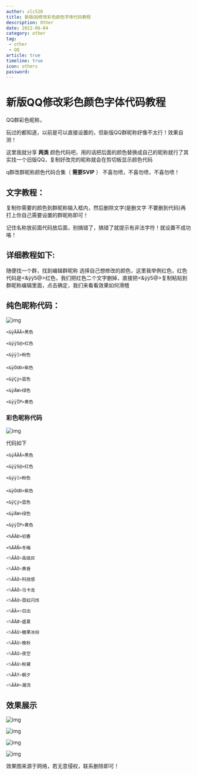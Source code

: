 ```yaml
---
author: xlc520
title: 新版QQ修改彩色颜色字体代码教程
description: Other
date: 2022-06-04
category: other
tag: 
 - other
 - QQ
article: true
timeline: true
icon: others
password: 
---
```


# 新版QQ修改彩色颜色字体代码教程

QQ群彩色昵称， 

 玩过的都知道，以前是可以直接设置的，但新版QQ群昵称好像不太行！效果自测！

这里我就分享 **两类** 颜色代码吧，用的话把后面的颜色替换成自己的昵称就行了其实找一个旧版QQ，复制好改完的昵称就会在剪切板显示颜色代码

q群改群昵称颜色代码合集（ **需要SVIP** ） 不喜勿喷，不喜勿喷，不喜勿喷！

## 文字教程：

复制你需要的颜色到群昵称输入框内，然后删除文字(是删文字 不要删到代码)再打上你自己需要设置的群昵称即可！

记住名称放前面代码放后面，别搞错了，搞错了就提示有非法字符！就设置不成功咯！

## 详细教程如下:

随便找一个群，找到编辑群昵称 选择自己想修改的颜色，这里我举例红色，红色代码是<&ÿÿ5@>红色，我们把红色二个文字删掉，直接把<&ÿÿ5@>复制粘贴到群昵称编辑里面，点击确定，我们来看看效果如何滑稽

## 纯色昵称代码：

![img](http://122.9.159.116:5244/d/ecloud180/images/blogImage/1620-16536501289982.jpeg)

```
<&ÿĀĀĀ>黑色

<&ÿÿ5@>红色

<&ÿÿ]>粉色

<&ÿÒUÐ>紫色

<&ÿÇý>蓝色

<&ÿÄW>绿色
  
<&ÿÿÏP>黄色
```

### 彩色昵称代码

![img](http://122.9.159.116:5244/d/ecloud180/images/blogImage/1620-16536501289981.jpeg)

代码如下

```
<&ÿĀĀĀ>黑色
```

```
<&ÿÿ5@>红色
```

```
<&ÿÿ]>粉色
```

```
<&ÿÒUÐ>紫色
```

```
<&ÿÇý>蓝色
```

```
<&ÿÄW>绿色
```

```
<&ÿÿÏP>黄色
```

```
<%ĀĀÐ>初春
```

```
<%ĀĀÑ>冬梅
```

```js
<%ĀĀÒ>高级灰
```

```js
<%ĀĀÓ>黄昏
```

```js
<%ĀĀÔ>科技感
```

```js
<%ĀĀÕ>马卡龙
```

```js
<%ĀĀÖ>霓虹闪烁
```

```js
<%ĀĀ×>日出
```

```js
<%ĀĀØ>盛夏
```

```js
<%ĀĀÙ>糖果冰纷
```

```js
<%ĀĀÚ>晚秋
```

```js
<%ĀĀÛ>夜空
```

```js
<%ĀĀÜ>粉黛
```

```js
<%ĀĀÝ>朝夕
```

```js
<%ĀĀÞ>潮流
```

## 效果展示

![img](http://122.9.159.116:5244/d/ecloud180/images/blogImage/1620-16536501289982.png)

![img](http://122.9.159.116:5244/d/ecloud180/images/blogImage/1620-16536501289983.jpeg)

![img](http://122.9.159.116:5244/d/ecloud180/images/blogImage/1620-16536501289984.jpeg)

![img](http://122.9.159.116:5244/d/ecloud180/images/blogImage/1620-16536501289985.jpeg)

   效果图来源于网络，若无意侵权，联系删除即可！
